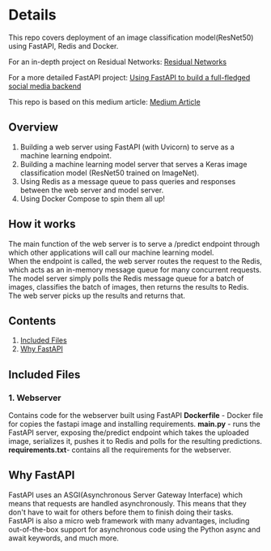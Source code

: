 # Details

This repo covers deployment of an image classification model(ResNet50) using FastAPI, Redis and Docker.<br>


For an in-depth project on Residual Networks: [Residual Networks](https://github.com/mosesmulwa-bebop/Residual-Network-for-Digit-Recognition) <br>

For a more detailed FastAPI project: [Using FastAPI to build a full-fledged social media backend](https://github.com/mosesmulwa-bebop/Python-Api-Development)<br>

This repo is based on this medium article: [Medium Article](https://medium.com/analytics-vidhya/deploy-machine-learning-models-with-keras-fastapi-redis-and-docker-4940df614ece)<br>

## Overview
1. Building a web server using FastAPI (with Uvicorn) to serve as a machine learning endpoint. <br>
2. Building a machine learning model server that serves a Keras image classification model (ResNet50 trained on ImageNet). <br>
3. Using Redis as a message queue to pass queries and responses between the web server and model server. <br>
4. Using Docker Compose to spin them all up! <br>

## 	How it works
The main function of the web server is to serve a /predict endpoint through which other applications will call our machine learning model. <br>
When the endpoint is called, the web server routes the request to the Redis, which acts as an in-memory message queue for many concurrent requests. <br>
The model server simply polls the Redis message queue for a batch of images, classifies the batch of images, then returns the results to Redis. The web server picks up the results and returns that.<br>

## Contents
1. [Included Files](https://github.com/mosesmulwa-bebop/ML-model-deployment-using-Keras-FastAPI-Redis-and-Docker#included-files) <br>
2. [Why FastAPI](https://github.com/mosesmulwa-bebop/ML-model-deployment-using-Keras-FastAPI-Redis-and-Docker#why-fastapi) <br>



## Included Files

### 1. Webserver
Contains code for the webserver built using FastAPI
<b>Dockerfile</b> - Docker file for copies the fastapi image and installing requirements.
<b>main.py</b> - runs the FastAPI server, exposing the/predict endpoint which takes the uploaded image, serializes it, pushes it to Redis and polls for the resulting predictions.
<b>requirements.txt</b>- contains all the requirements for the webserver.





##  Why FastAPI
FastAPI uses an ASGI(Asynchronous Server Gateway Interface) which means that requests are handled asynchronously. This means that they don't have to wait for others before them to finish doing their tasks.<br>
FastAPI is also a micro web framework with many advantages, including out-of-the-box support for asynchronous code using the Python async and await keywords, and much more.<br>

